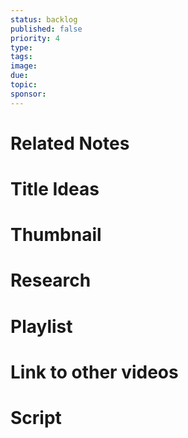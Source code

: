 ```yaml
---
status: backlog
published: false
priority: 4
type:
tags: 
image:
due:
topic:
sponsor:
---
```


# Related Notes

# Title Ideas

# Thumbnail

# Research

# Playlist

# Link to other videos

# Script
